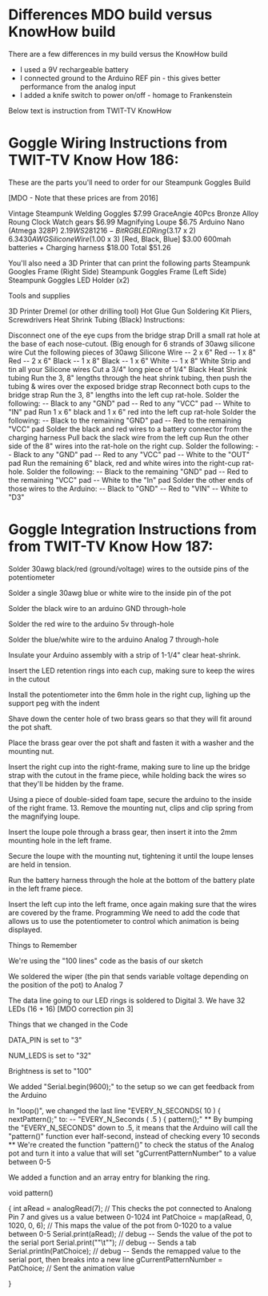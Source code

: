 # Differences MDO build versus KnowHow build

There are a few differences in my build versus the KnowHow build
- I used a 9V rechargeable battery
- I connected ground to the Arduino REF pin - this gives better performance from the analog input
- I added a knife switch to power on/off - homage to Frankenstein

Below text is instruction from TWIT-TV KnowHow

# Goggle Wiring Instructions from TWIT-TV Know How 186:

These are the parts you'll need to order for our Steampunk Goggles Build

[MDO - Note that these prices are from 2016]

Vintage Steampunk Welding Goggles $7.99
GraceAngie 40Pcs Bronze Alloy Roung Clock Watch gears $6.99
Magnifying Loupe $6.75
Arduino Nano (Atmega 328P) $2.19
WS2812 16-Bit RGB LED Ring ($3.17 x 2) $6.34
30AWG Silicone Wire ($1.00 x 3) [Red, Black, Blue] $3.00
600mah batteries + Charging harness $18.00
Total $51.26

You'll also need a 3D Printer that can print the following parts
Steampunk Googles Frame (Right Side)
Steampunk Goggles Frame (Left Side)
Steampunk Goggles LED Holder (x2)

Tools and supplies

3D Printer
Dremel (or other drilling tool)
Hot Glue Gun
Soldering Kit
Pliers, Screwdrivers
Heat Shrink Tubing (Black)
Instructions:

Disconnect one of the eye cups from the bridge strap
Drill a small rat hole at the base of each nose-cutout. (Big enough for 6 strands of 30awg silicone wire
Cut the following pieces of 30awg Silicone Wire -- 2 x 6" Red -- 1 x 8" Red -- 2 x 6" Black -- 1 x 8" Black -- 1 x 6" White -- 1 x 8" White
Strip and tin all your Silicone wires
Cut a 3/4" long piece of 1/4" Black Heat Shrink tubing
Run the 3, 8" lengths through the heat shrink tubing, then push the tubing & wires over the exposed bridge strap
Reconnect both cups to the bridge strap
Run the 3, 8" lengths into the left cup rat-hole.
Solder the following: -- Black to any "GND" pad -- Red to any "VCC" pad -- White to "IN" pad
Run 1 x 6" black and 1 x 6" red into the left cup rat-hole
Solder the following: -- Black to the remaining "GND" pad -- Red to the remaining "VCC" pad
Solder the black and red wires to a battery connector from the charging harness
Pull back the slack wire from the left cup
Run the other side of the 8" wires into the rat-hole on the right cup.
Solder the following: -- Black to any "GND" pad -- Red to any "VCC" pad -- White to the "OUT" pad
Run the remaining 6" black, red and white wires into the right-cup rat-hole.
Solder the following: -- Black to the remaining "GND" pad -- Red to the remaining "VCC" pad -- White to the "In" pad
Solder the other ends of those wires to the Arduino: -- Black to "GND" -- Red to "VIN" -- White to "D3"

# Goggle Integration Instructions from from TWIT-TV Know How 187:

Solder 30awg black/red (ground/voltage) wires to the outside pins of the potentiometer

Solder a single 30awg blue or white wire to the inside pin of the pot

Solder the black wire to an arduino GND through-hole

Solder the red wire to the arduino 5v through-hole

Solder the blue/white wire to the arduino Analog 7 through-hole

Insulate your Arduino assembly with a strip of 1-1/4" clear heat-shrink.

Insert the LED retention rings into each cup, making sure to keep the wires in the cutout

Install the potentiometer into the 6mm hole in the right cup, lighing up the support peg with the indent

Shave down the center hole of two brass gears so that they will fit around the pot shaft.

Place the brass gear over the pot shaft and fasten it with a washer and the mounting nut.

Insert the right cup into the right-frame, making sure to line up the bridge strap with the cutout in the frame piece, while holding back the wires so that they'll be hidden by the frame.

Using a piece of double-sided foam tape, secure the arduino to the inside of the right frame. 13. Remove the mounting nut, clips and clip spring from the magnifying loupe.

Insert the loupe pole through a brass gear, then insert it into the 2mm mounting hole in the left frame.

Secure the loupe with the mounting nut, tightening it until the loupe lenses are held in tension.

Run the battery harness through the hole at the bottom of the battery plate in the left frame piece.

Insert the left cup into the left frame, once again making sure that the wires are covered by the frame. Programming We need to add the code that allows us to use the potentiometer to control which animation is being displayed.

Things to Remember

We're using the "100 lines" code as the basis of our sketch

We soldered the wiper (the pin that sends variable voltage depending on the position of the pot) to Analog 7

The data line going to our LED rings is soldered to Digital 3. We have 32 LEDs (16 + 16) [MDO correction pin 3]

Things that we changed in the Code

DATA_PIN is set to "3"

NUM_LEDS is set to "32"

Brightness is set to "100"

We added "Serial.begin(9600);" to the setup so we can get feedback from the Arduino

In "loop()", we changed the last line "EVERY_N_SECONDS( 10 ) { nextPattern();" to: -- "EVERY_N_Seconds ( .5 ) { pattern();" ** By bumping the "EVERY_N_SECONDS" down to .5, it means that the Arduino will call the "pattern()" function ever half-second, instead of checking every 10 seconds ** We're created the function "pattern()" to check the status of the Analog pot and turn it into a value that will set "gCurrentPatternNumber" to a value between 0-5

We added a function and an array entry for blanking the ring.

void pattern()

{ int aRead = analogRead(7); // This checks the pot connected to Analong Pin 7 and gives us a value between 0-1024 int PatChoice = map(aRead, 0, 1020, 0, 6); // This maps the value of the pot from 0-1020 to a value between 0-5 Serial.print(aRead); // debug -- Sends the value of the pot to the serial port Serial.print(""\t""); // debug -- Sends a tab Serial.println(PatChoice); // debug -- Sends the remapped value to the serial port, then breaks into a new line gCurrentPatternNumber = PatChoice; // Sent the animation value

}
